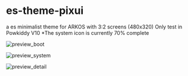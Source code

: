 # es-theme-pixui
 a es minimalist theme for ARKOS with 3:2 screens (480x320)
 Only test in Powkiddy V10
 *The system icon is currently 70% complete

![preview_boot](https://pix3l.me/wp-content/uploads/2024/10/pixui-boot.jpg)

![preview_system](https://pix3l.me/wp-content/uploads/2024/10/pixui-system.jpg)

![preview_detail](https://pix3l.me/wp-content/uploads/2024/10/pixui-detail.jpg)